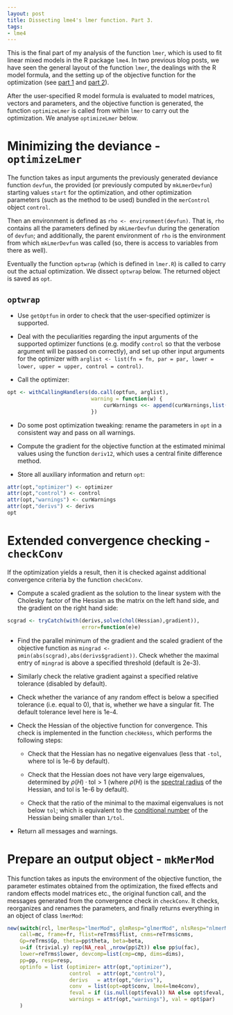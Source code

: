 ```yaml
---
layout: post
title: Dissecting lme4's lmer function. Part 3.
tags:
- lme4
---
```


This is the final part of my analysis of the function `lmer`, which is used to fit linear mixed models in the R package `lme4`. In two previous blog posts, we have seen the general layout of the function `lmer`, the dealings with the R model formula, and the setting up of the objective function for the optimization (see [part 1](http://agisga.github.io/Dissect_lmer_part1/) and [part 2](http://agisga.github.io/Dissect_lmer_part2/)).

After the user-specified R model formula is evaluated to model matrices, vectors and parameters, and the objective function is generated, the function `optimizeLmer` is called from within `lmer` to carry out the optimization. We analyse `optimizeLmer` below.

# Minimizing the deviance - `optimizeLmer`

The function takes as input arguments the previously generated deviance function `devfun`, the provided (or previously computed by `mkLmerDevfun`) starting values `start` for the optimization, and other optimization parameters (such as the method to be used) bundled in the `merControl` object `control`.

Then an environment is defined as `rho <- environment(devfun)`. That is, `rho` contains all the parameters defined by `mkLmerDevfun` during the generation of `devfun`; and additionally, the parent environment of `rho` is the environment from which `mkLmerDevfun` was called (so, there is access to variables from there as well).

Eventually the function `optwrap` (which is defined in `lmer.R`) is called to carry out the actual optimization. We dissect `optwrap` below. The returned object is saved as `opt`.

## `optwrap`

* Use `getOptfun` in order to check that the user-specified optimizer is supported.

* Deal with the peculiarities regarding the input arguments of the supported optimizer functions (e.g. modify `control` so that the verbose argument will be passed on correctly), and set up other input arguments for the optimizer with `arglist <- list(fn = fn, par = par, lower = lower, upper = upper, control = control)`.

* Call the optimizer:

```R
opt <- withCallingHandlers(do.call(optfun, arglist),
                           warning = function(w) {
                               curWarnings <<- append(curWarnings,list(w$message))
                           })
```

* Do some post optimization tweaking: rename the parameters in `opt` in a consistent way and pass on all warnings.

* Compute the gradient for the objective function at the estimated minimal values using the function `deriv12`, which uses a central finite difference method.

* Store all auxiliary information and return `opt`:

```R
attr(opt,"optimizer") <- optimizer
attr(opt,"control") <- control
attr(opt,"warnings") <- curWarnings
attr(opt,"derivs") <- derivs
opt
```


# Extended convergence checking - `checkConv`

If the optimization yields a result, then it is checked against additional convergence criteria by the function `checkConv`.

* Compute a scaled gradient as the solution to the linear system with the Cholesky factor of the Hessian as the matrix on the left hand side, and the gradient on the right hand side:

```R    
scgrad <- tryCatch(with(derivs,solve(chol(Hessian),gradient)),
                        error=function(e)e)
``` 

* Find the parallel minimum of the gradient and the scaled gradient of the objective function as `mingrad <- pmin(abs(scgrad),abs(derivs$gradient))`. Check whether the maximal entry of `mingrad` is above a specified threshold (default is 2e-3).

* Similarly check the relative gradient against a specified relative tolerance (disabled by default).

* Check whether the variance of any random effect is below a specified tolerance (i.e. equal to 0), that is, whether we have a singular fit. The default tolerance level here is 1e-4.

* Check the Hessian of the objective function for convergence. This check is implemented in the function `checkHess`, which performs the following steps:

  - Check that the Hessian has no negative eigenvalues (less that `-tol`, where tol is 1e-6 by default).

  - Check that the Hessian does not have very large eigenvalues, determined by $\rho(H) \cdot \mathrm{tol} > 1$ (where $\rho(H)$ is the [spectral radius](http://en.wikipedia.org/wiki/Spectral_radius) of the Hessian, and tol is 1e-6 by default).

  - Check that the ratio of the minimal to the maximal eigenvalues is not below `tol`; which is equivalent to the [conditional number](http://en.wikipedia.org/wiki/Condition_number) of the Hessian being smaller than `1/tol`. 

* Return all messages and warnings.


# Prepare an output object - `mkMerMod`

This function takes as inputs the environment of the objective function, the parameter estimates obtained from the optimization, the fixed effects and random effects model matrices etc., the original function call, and the messages generated from the convergence check in `checkConv`. It checks, reorganizes and renames the parameters, and finally returns everything in an object of class `lmerMod`:

```R
new(switch(rcl, lmerResp="lmerMod", glmResp="glmerMod", nlsResp="nlmerMod"),
    call=mc, frame=fr, flist=reTrms$flist, cnms=reTrms$cnms,
    Gp=reTrms$Gp, theta=pp$theta, beta=beta,
    u=if (trivial.y) rep(NA_real_,nrow(pp$Zt)) else pp$u(fac),
    lower=reTrms$lower, devcomp=list(cmp=cmp, dims=dims),
    pp=pp, resp=resp,
    optinfo = list (optimizer= attr(opt,"optimizer"),
                    control	 = attr(opt,"control"),
                    derivs	 = attr(opt,"derivs"),
                    conv  = list(opt=opt$conv, lme4=lme4conv),
                    feval = if (is.null(opt$feval)) NA else opt$feval,
                    warnings = attr(opt,"warnings"), val = opt$par)
    )
```
